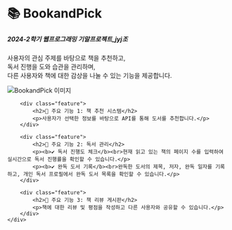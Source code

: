 <body>
    <div class="container">
        <h1>📚 BookandPick</h1>
        <h5>2024-2학기 웹프로그래밍 기말프로젝트_jyj조</h5>
        <p>사용자의 관심 주제를 바탕으로 책을 추천하고,<br>독서 진행을 도와 습관을 관리하며,<br>다른 사용자와 책에 대한 감상을 나눌 수 있는 기능을 제공합니다.</p>
        <img src="https://github.com/user-attachments/assets/914a5e30-3cf9-498a-9076-c99269d21564" alt="BookandPick 이미지">
        
        <div class="feature">
            <h2>📖 주요 기능 1: 책 추천 시스템</h2>
            <p>사용자가 선택한 정보를 바탕으로 API를 통해 도서를 추천합니다.</p>
        </div>
        
        <div class="feature">
            <h2>📑 주요 기능 2: 독서 관리</h2>
            <p><b>✔ 독서 진행도 체크</b><br>현재 읽고 있는 책의 페이지 수를 입력하여 실시간으로 독서 진행률을 확인할 수 있습니다.</p>
            <p><b>✔ 완독 도서 기록</b><br>완독한 도서의 제목, 저자, 완독 일자를 기록하고, 개인 독서 프로필에서 완독 도서 목록을 확인할 수 있습니다.</p>
        </div>
        
        <div class="feature">
            <h2>📝 주요 기능 3: 책 리뷰 게시판</h2>
            <p>책에 대한 리뷰 및 평점을 작성하고 다른 사용자와 공유할 수 있습니다.</p>
        </div>
    </div>
</body>


